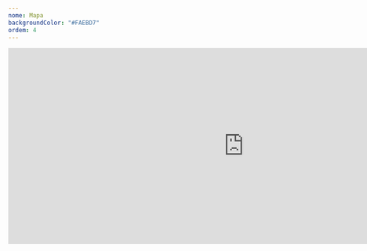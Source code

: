 ```yaml
---
nome: Mapa
backgroundColor: "#FAEBD7"
ordem: 4
---
```


<iframe src="https://www.google.com/maps/embed?pb=!1m18!1m12!1m3!1d3657.214778192115!2d-46.658805085022394!3d-23.560728484683256!2m3!1f0!2f0!3f0!3m2!1i1024!2i768!4f13.1!3m3!1m2!1s0x94ce598b34fc5b53%3A0x8910c12302c596ac!2siJuspLab+-+Laborat%C3%B3rio+de+Inova%C3%A7%C3%A3o+da+Justi%C3%A7a+Federal+de+S%C3%A3o+Paulo!5e0!3m2!1spt-BR!2sbr!4v1546907626264" frameborder="0" style="border:0; width: 100vw; min-height: 400px;" allowfullscreen></iframe>

